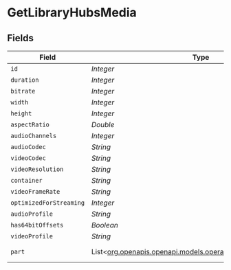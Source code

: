 # GetLibraryHubsMedia


## Fields

| Field                                                                                                                                                                                                                                                                                 | Type                                                                                                                                                                                                                                                                                  | Required                                                                                                                                                                                                                                                                              | Description                                                                                                                                                                                                                                                                           | Example                                                                                                                                                                                                                                                                               |
| ------------------------------------------------------------------------------------------------------------------------------------------------------------------------------------------------------------------------------------------------------------------------------------- | ------------------------------------------------------------------------------------------------------------------------------------------------------------------------------------------------------------------------------------------------------------------------------------- | ------------------------------------------------------------------------------------------------------------------------------------------------------------------------------------------------------------------------------------------------------------------------------------- | ------------------------------------------------------------------------------------------------------------------------------------------------------------------------------------------------------------------------------------------------------------------------------------- | ------------------------------------------------------------------------------------------------------------------------------------------------------------------------------------------------------------------------------------------------------------------------------------- |
| `id`                                                                                                                                                                                                                                                                                  | *Integer*                                                                                                                                                                                                                                                                             | :heavy_minus_sign:                                                                                                                                                                                                                                                                    | N/A                                                                                                                                                                                                                                                                                   | 38247                                                                                                                                                                                                                                                                                 |
| `duration`                                                                                                                                                                                                                                                                            | *Integer*                                                                                                                                                                                                                                                                             | :heavy_minus_sign:                                                                                                                                                                                                                                                                    | N/A                                                                                                                                                                                                                                                                                   | 6017237                                                                                                                                                                                                                                                                               |
| `bitrate`                                                                                                                                                                                                                                                                             | *Integer*                                                                                                                                                                                                                                                                             | :heavy_minus_sign:                                                                                                                                                                                                                                                                    | N/A                                                                                                                                                                                                                                                                                   | 2051                                                                                                                                                                                                                                                                                  |
| `width`                                                                                                                                                                                                                                                                               | *Integer*                                                                                                                                                                                                                                                                             | :heavy_minus_sign:                                                                                                                                                                                                                                                                    | N/A                                                                                                                                                                                                                                                                                   | 1920                                                                                                                                                                                                                                                                                  |
| `height`                                                                                                                                                                                                                                                                              | *Integer*                                                                                                                                                                                                                                                                             | :heavy_minus_sign:                                                                                                                                                                                                                                                                    | N/A                                                                                                                                                                                                                                                                                   | 1080                                                                                                                                                                                                                                                                                  |
| `aspectRatio`                                                                                                                                                                                                                                                                         | *Double*                                                                                                                                                                                                                                                                              | :heavy_minus_sign:                                                                                                                                                                                                                                                                    | N/A                                                                                                                                                                                                                                                                                   | 1.78                                                                                                                                                                                                                                                                                  |
| `audioChannels`                                                                                                                                                                                                                                                                       | *Integer*                                                                                                                                                                                                                                                                             | :heavy_minus_sign:                                                                                                                                                                                                                                                                    | N/A                                                                                                                                                                                                                                                                                   | 2                                                                                                                                                                                                                                                                                     |
| `audioCodec`                                                                                                                                                                                                                                                                          | *String*                                                                                                                                                                                                                                                                              | :heavy_minus_sign:                                                                                                                                                                                                                                                                    | N/A                                                                                                                                                                                                                                                                                   | aac                                                                                                                                                                                                                                                                                   |
| `videoCodec`                                                                                                                                                                                                                                                                          | *String*                                                                                                                                                                                                                                                                              | :heavy_minus_sign:                                                                                                                                                                                                                                                                    | N/A                                                                                                                                                                                                                                                                                   | h264                                                                                                                                                                                                                                                                                  |
| `videoResolution`                                                                                                                                                                                                                                                                     | *String*                                                                                                                                                                                                                                                                              | :heavy_minus_sign:                                                                                                                                                                                                                                                                    | N/A                                                                                                                                                                                                                                                                                   | 1080                                                                                                                                                                                                                                                                                  |
| `container`                                                                                                                                                                                                                                                                           | *String*                                                                                                                                                                                                                                                                              | :heavy_minus_sign:                                                                                                                                                                                                                                                                    | N/A                                                                                                                                                                                                                                                                                   | mp4                                                                                                                                                                                                                                                                                   |
| `videoFrameRate`                                                                                                                                                                                                                                                                      | *String*                                                                                                                                                                                                                                                                              | :heavy_minus_sign:                                                                                                                                                                                                                                                                    | N/A                                                                                                                                                                                                                                                                                   | 24p                                                                                                                                                                                                                                                                                   |
| `optimizedForStreaming`                                                                                                                                                                                                                                                               | *Integer*                                                                                                                                                                                                                                                                             | :heavy_minus_sign:                                                                                                                                                                                                                                                                    | N/A                                                                                                                                                                                                                                                                                   | 1                                                                                                                                                                                                                                                                                     |
| `audioProfile`                                                                                                                                                                                                                                                                        | *String*                                                                                                                                                                                                                                                                              | :heavy_minus_sign:                                                                                                                                                                                                                                                                    | N/A                                                                                                                                                                                                                                                                                   | lc                                                                                                                                                                                                                                                                                    |
| `has64bitOffsets`                                                                                                                                                                                                                                                                     | *Boolean*                                                                                                                                                                                                                                                                             | :heavy_minus_sign:                                                                                                                                                                                                                                                                    | N/A                                                                                                                                                                                                                                                                                   | false                                                                                                                                                                                                                                                                                 |
| `videoProfile`                                                                                                                                                                                                                                                                        | *String*                                                                                                                                                                                                                                                                              | :heavy_minus_sign:                                                                                                                                                                                                                                                                    | N/A                                                                                                                                                                                                                                                                                   | high                                                                                                                                                                                                                                                                                  |
| `part`                                                                                                                                                                                                                                                                                | List<[org.openapis.openapi.models.operations.GetLibraryHubsPart](../../models/operations/GetLibraryHubsPart.md)>                                                                                                                                                                      | :heavy_minus_sign:                                                                                                                                                                                                                                                                    | N/A                                                                                                                                                                                                                                                                                   | [{"audioProfile":"lc","container":"mp4","duration":6017237,"file":"/movies/Tangled (2010)/Tangled (2010) Bluray-1080p.mp4","has64bitOffsets":false,"id":38247,"key":"/library/parts/38247/1589412494/file.mp4","optimizedForStreaming":true,"size":1545647447,"videoProfile":"high"}] |